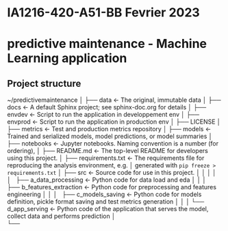 IA1216-420-A51-BB Fevrier 2023
==============================

predictive maintenance - Machine Learning application 
=====================================================

Project structure
-----------------

~/predictivemaintenance
        │
        ├── data               <- The original, immutable data 
        │
        ├── docs               <- A default Sphinx project; see sphinx-doc.org for details
        │
        ├── envdev             <- Script to run the application in developpement env 
        │
        ├── envprod            <- Script to run the application in production env 
        │
        ├── LICENSE
        │
        ├── metrics            <- Test and production metrics repository 
        │
        ├── models             <- Trained and serialized models, model predictions, or model summaries
        │
        ├── notebooks          <- Jupyter notebooks. Naming convention is a number (for ordering),
        │
        ├── README.md          <- The top-level README for developers using this project.
        │
        ├── requirements.txt   <- The requirements file for reproducing the analysis environment, e.g.
        │                         generated with `pip freeze > requirements.txt`
        │
        ├── src                <- Source code for use in this project.
        │   │
        │   │
        │   ├── a_data_processing     <- Python code for data load and eda
        │   │
        │   ├── b_features_extraction <- Python code for preprocessing and features engineering
        │   │
        │   ├── c_models_saving       <- Python code for models definition, pickle format saving and test metrics generation 
        │   │
        │   └── d_app_serving         <- Python code of the application that serves the model, collect data and performs prediction
        │    
        └── 
